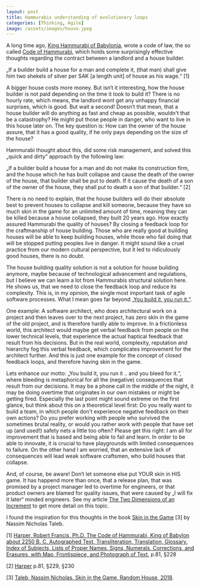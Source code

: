 ```yaml
---
layout: post
title: Hammurabis understanding of evolutionary loops
categories: [Thinking, Agile]
image: /assets/images/house.jpeg
---
```



A long time ago, [King Hammurabi of Babylonia](https://en.wikipedia.org/wiki/Hammurabi),
wrote a code of law, the so called [Code of Hammurabi](https://en.wikipedia.org/wiki/Code_of_Hammurabi),
which holds some surprisingly effective thoughts regarding the contract between a landlord and a house
builder.

„If a builder build a house for a man and complete it, (that man) shall give him two shekels of silver
per SAK [a length unit] of house as his wage.“ [1]

A bigger house costs more money. But isn‘t it interesting, how the house builder is not paid depending
on the time it took to build it? There is no hourly rate, which means, the landlord wont get any unhappy financial surprises, which is good. But wait a second! Doesn‘t that mean, that a house builder will do anything as fast and cheap as possible, wouldn't that be a catastrophy? He might put those people in danger, who want to live in this house later on. The key question is: How can the owner of the house assure, that it has a good quality, if he only pays depending on the size of the house?

Hammurabi thought about this, did some risk management, and solved this „quick and dirty“ approach by
the following law:

„If a builder build a house for a man and do not make its construction firm, and the house which he has built collapse and cause the death of the owner of the house, that builder shall be put to death. If it cause the death of a son of the owner of the house, they shall put to death a son of that builder.“ [2]

There is no need to explain, that the house builders will do their absolute best to prevent houses to
collapse and kill someone, because they have so much skin in the game for an unlimited amount of time, meaning they can be killed because a house collapsed, they built 20 years ago. How exactly assured Hammurabi the quality of houses? By closing a feedback loop for the craftmanship of house building. Those who are really good at building houses will be able to keep building houses, while those who fail doing that will be stopped putting peoples live in danger. It might sound like a cruel practice from our modern cultural perspective, but it led to ridiculously good houses, there is no doubt.

The house building quality solution is not a solution for house building anymore, maybe because of technological advancement and regulations, but I believe we can learn a lot from Hammurabis structural solution here. He shows us, that we need to close the feedback loop and reduce its complexity. This is, in my opinion, the single most important task of agile software processes. What I mean goes far beyond [„You build it, you run it.“](https://aws.amazon.com/de/blogs/enterprise-strategy/enterprise-devops-why-you-should-run-what-you-build/).

One example: A software architect, who does architectural work on a project and then leaves over to the next project, has zero skin in the game of the old project, and is therefore hardly able to improve. In a frictionless world, this architect would maybe get verbal feedback from people on the lower technical levels, that experience the actual haptical feedback that result from his decisions. But in the real world, complexity, reputation and hierarchy fog this verbal feedback, which complicates improvement for the architect further.
And this is just one example for the concept of closed feedback loops, and therefore having skin in the game.

Lets enhance our motto: „You build it, you run it .. and you bleed for it.“, where bleeding is metaphorical
for all the (negative) consequences that result from our decisions. It may be a phone call in the middle of the night, it may be doing overtime that originates in our own mistakes or might be getting fired. Especially the last point might sound extreme on the first glance, but think about this on a theoretical level first: Do you really want to build a team, in which people don't experience negative feedback on their own
actions? Do you prefer working with people who survived the sometimes brutal reality, or would you rather work
with people that have set up (and used!) safety nets a little too often? Please get this right: I am all for improvement that is based and being able to fail and learn. In order to be able to innovate, it is crucial to have playgrounds with limited consequences to failure. On the other hand I am worried, that an extensive lack of consequences will lead weak software craftsmen, who build houses that collapse.

And, of course, be aware! Don‘t let someone else put YOUR skin in HIS game. It has happend more than once, that a release plan, that was promised by a project manager led to overtime for engineers, or that product owners are blamed for quality issues, that were caused by „I will fix it later“ minded engineers. See my article [The Two Dimensions of an Increment](http://robertnickel.online#segregating-responsibility) to get more detail on this topic.

I found the inspiration for this thoughts in the book [Skin in the Game](https://amzn.to/2XzNbl7)
[3] by Nassim Nicholas Taleb.

[1] [Harper, Robert Francis, Ph.D. The Code of Hammurabi, King of Babylon about 2250 B. C. Autographed Text, Transliteration, Translation, Glossary, Index of Subjects, Lists of Proper Names, Signs, Numerals, Corrections, and Erasures, with Map, Frontispiece, and Photograph of Text.](https://ia800302.us.archive.org/6/items/cu31924074445523/cu31924074445523.pdf) p.81, §228

[2] [Harper](https://ia800302.us.archive.org/6/items/cu31924074445523/cu31924074445523.pdf) p.81, §229, §230

[3] [Taleb, Nassim Nicholas. Skin in the Game, Random House, 2018](https://amzn.to/2XzNbl7).